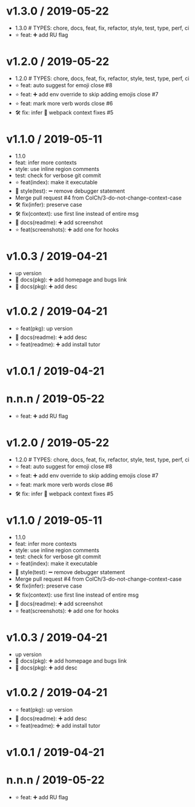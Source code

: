 
v1.3.0 / 2019-05-22
===================

  * 1.3.0 # TYPES: chore, docs, feat, fix, refactor, style, test, type, perf, ci
  * ⭐ feat: ➕ add RU flag

v1.2.0 / 2019-05-22
===================

  * 1.2.0 # TYPES: chore, docs, feat, fix, refactor, style, test, type, perf, ci
  * ⭐ feat: auto suggest for emoji close #8
  * ⭐ feat: ➕ add env override to skip adding emojis close #7
  * ⭐ feat: mark more verb words close #6
  * 🛠 fix: infer  🎁 webpack context fixes #5

v1.1.0 / 2019-05-11
===================

  * 1.1.0
  * feat: infer more contexts
  * style: use inline region comments
  * test: check for verbose git commit
  * ⭐ feat(index): make it executable
  * 💄 style(test): ➖ remove debugger statement
  * Merge pull request #4 from ColCh/3-do-not-change-context-case
  * 🛠 fix(infer): preserve case
  * 🛠 fix(context): use first line instead of entire msg
  * 📝 docs(readme): ➕ add screenshot
  * ⭐ feat(screenshots): ➕ add one for hooks

v1.0.3 / 2019-04-21
===================

  * up version
  * 📝 docs(pkg): ➕ add homepage and bugs link
  * 📝 docs(pkg): ➕ add desc

v1.0.2 / 2019-04-21
===================

  * ⭐ feat(pkg): up version
  * 📝 docs(readme): ➕ add desc
  * ⭐ feat(readme): ➕ add install tutor

v1.0.1 / 2019-04-21
===================



n.n.n / 2019-05-22
==================

  * ⭐ feat: ➕ add RU flag

v1.2.0 / 2019-05-22
===================

  * 1.2.0 # TYPES: chore, docs, feat, fix, refactor, style, test, type, perf, ci
  * ⭐ feat: auto suggest for emoji close #8
  * ⭐ feat: ➕ add env override to skip adding emojis close #7
  * ⭐ feat: mark more verb words close #6
  * 🛠 fix: infer  🎁 webpack context fixes #5

v1.1.0 / 2019-05-11
===================

  * 1.1.0
  * feat: infer more contexts
  * style: use inline region comments
  * test: check for verbose git commit
  * ⭐ feat(index): make it executable
  * 💄 style(test): ➖ remove debugger statement
  * Merge pull request #4 from ColCh/3-do-not-change-context-case
  * 🛠 fix(infer): preserve case
  * 🛠 fix(context): use first line instead of entire msg
  * 📝 docs(readme): ➕ add screenshot
  * ⭐ feat(screenshots): ➕ add one for hooks

v1.0.3 / 2019-04-21
===================

  * up version
  * 📝 docs(pkg): ➕ add homepage and bugs link
  * 📝 docs(pkg): ➕ add desc

v1.0.2 / 2019-04-21
===================

  * ⭐ feat(pkg): up version
  * 📝 docs(readme): ➕ add desc
  * ⭐ feat(readme): ➕ add install tutor

v1.0.1 / 2019-04-21
===================



n.n.n / 2019-05-22
==================

  * ⭐ feat: ➕ add RU flag
